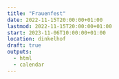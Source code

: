 ```yaml
---
title: "Frauenfest"
date: 2022-11-15T20:00:00+01:00
lastmod: 2022-11-15T20:00:00+01:00
start: 2023-11-06T10:00:00+01:00
location: dinkelhof
draft: true
outputs:
  - html
  - calendar
---
```

